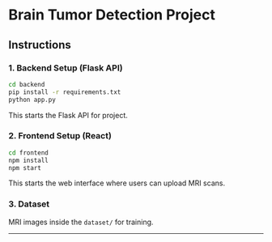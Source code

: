 # Brain Tumor Detection Project

## Instructions

### 1. Backend Setup (Flask API)

```sh
cd backend
pip install -r requirements.txt
python app.py
```

This starts the Flask API for project.

### 2. Frontend Setup (React)

```sh
cd frontend
npm install
npm start
```

This starts the web interface where users can upload MRI scans.

### 3. Dataset

MRI images inside the `dataset/` for training.

---
